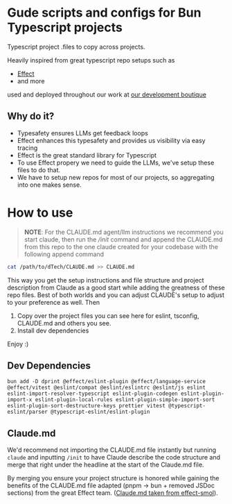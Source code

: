 # Gude scripts and configs for Bun Typescript projects 

Typescript project .files to copy across projects.

Heavily inspired from great typescript repo setups such as 

- [Effect](https://github.com/Effect-TS)
- and more

used and deployed throughout our work at [our development boutique](https://dtech.vision)

## Why do it?

- Typesafety ensures LLMs get feedback loops
- Effect enhances this typesafety and provides us visibility via easy tracing
- Effect is the great standard library for Typescript
- To use Effect propery we need to guide the LLMs, we've setup these files to do that.
- We have to setup new repos for most of our projects, so aggregating into one makes sense.

# How to use

>**NOTE**: For the CLAUDE.md agent/llm instructions we recommend you start claude, then run the */init* command and append the CLAUDE.md from this repo to the one claude created for your codebase with the following append command
```bash
cat /path/to/dTech/CLAUDE.md >> CLAUDE.md
```
This way you get the setup instructions and file structure and project description from Claude as a good start while adding the greatness of these repo files. Best of both worlds and you can adjust CLAUDE's setup to adjust to your preference as well. Then

1) Copy over the project files you can see here for eslint, tsconfig, CLAUDE.md and others you see.
1) Install dev dependencies

Enjoy :) 

## Dev Dependencies

```
bun add -D dprint @effect/eslint-plugin @effect/language-service @effect/vitest @eslint/compat @eslint/eslintrc @eslint/js eslint eslint-import-resolver-typescript eslint-plugin-codegen eslint-plugin-import-x eslint-plugin-local-rules eslint-plugin-simple-import-sort eslint-plugin-sort-destructure-keys prettier vitest @typescript-eslint/parser @typescript-eslint/eslint-plugin
```

## Claude.md

We'd recommend not importing the CLAUDE.md file instantly but running `claude` and inputting `/init` to have Claude describe the code structure and merge that right under the headline at the start of the Claude.md file.

By merging you ensure your project structure is honored while gaining the benefits of the CLAUDE.md file adapted (pnpm -> bun + removed JSDoc sections) from the great Effect team. ([Claude.md taken from effect-smol](https://github.com/Effect-TS/effect-smol/blob/main/CLAUDE.md)).
